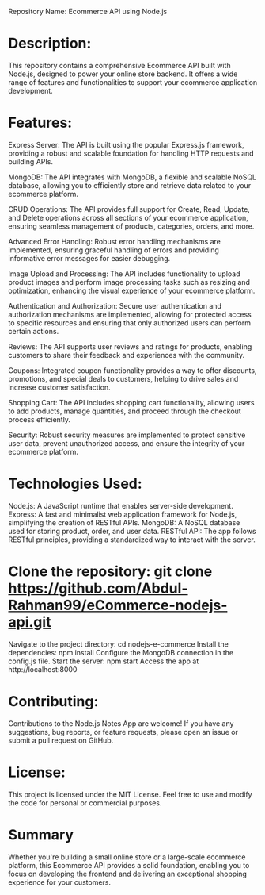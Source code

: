 Repository Name: Ecommerce API using Node.js

# Description:
This repository contains a comprehensive Ecommerce API built with Node.js, designed to power your online store backend. It offers a wide range of features and functionalities to support your ecommerce application development.

# Features:
Express Server: The API is built using the popular Express.js framework, providing a robust and scalable foundation for handling HTTP requests and building APIs.

MongoDB: The API integrates with MongoDB, a flexible and scalable NoSQL database, allowing you to efficiently store and retrieve data related to your ecommerce platform.

CRUD Operations: The API provides full support for Create, Read, Update, and Delete operations across all sections of your ecommerce application, ensuring seamless management of products, categories, orders, and more.

Advanced Error Handling: Robust error handling mechanisms are implemented, ensuring graceful handling of errors and providing informative error messages for easier debugging.

Image Upload and Processing: The API includes functionality to upload product images and perform image processing tasks such as resizing and optimization, enhancing the visual experience of your ecommerce platform.

Authentication and Authorization: Secure user authentication and authorization mechanisms are implemented, allowing for protected access to specific resources and ensuring that only authorized users can perform certain actions.

Reviews: The API supports user reviews and ratings for products, enabling customers to share their feedback and experiences with the community.

Coupons: Integrated coupon functionality provides a way to offer discounts, promotions, and special deals to customers, helping to drive sales and increase customer satisfaction.

Shopping Cart: The API includes shopping cart functionality, allowing users to add products, manage quantities, and proceed through the checkout process efficiently.

Security: Robust security measures are implemented to protect sensitive user data, prevent unauthorized access, and ensure the integrity of your ecommerce platform.

# Technologies Used:

Node.js: A JavaScript runtime that enables server-side development.
Express: A fast and minimalist web application framework for Node.js, simplifying the creation of RESTful APIs.
MongoDB: A NoSQL database used for storing product, order, and user data.
RESTful API: The app follows RESTful principles, providing a standardized way to interact with the server.

# Clone the repository: git clone https://github.com/Abdul-Rahman99/eCommerce-nodejs-api.git

Navigate to the project directory: cd nodejs-e-commerce Install the dependencies: npm install Configure the MongoDB connection in the config.js file. Start the server: npm start Access the app at http://localhost:8000

# Contributing:

Contributions to the Node.js Notes App are welcome! If you have any suggestions, bug reports, or feature requests, please open an issue or submit a pull request on GitHub.

# License:
This project is licensed under the MIT License. Feel free to use and modify the code for personal or commercial purposes.

# Summary
Whether you're building a small online store or a large-scale ecommerce platform, this Ecommerce API provides a solid foundation, enabling you to focus on developing the frontend and delivering an exceptional shopping experience for your customers.
